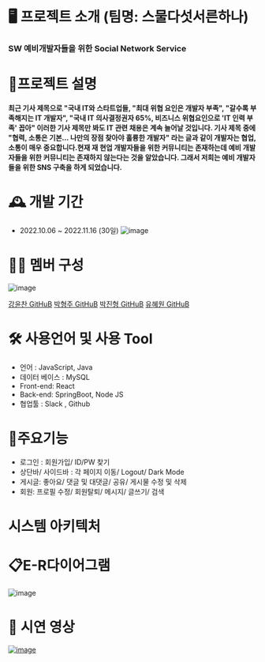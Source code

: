 # 🖥 프로젝트 소개 (팀명: 스물다섯서른하나)
### SW 예비개발자들을 위한 Social Network Service

# 📝프로젝트 설명
#### 최근 기사 제목으로 "국내 IT와 스타트업들, "최대 위협 요인은 개발자 부족", "갈수록 부족해지는 IT 개발자", "국내 IT 의사결정권자 65%, 비즈니스 위협요인으로 'IT 인력 부족' 꼽아" 이러한 기사 제목만 봐도 IT 관련 채용은 계속 늘어날 것입니다. 기사 제목 중에 "협력, 소통은 기본... 나만의 장점 찾아야 훌륭한 개발자" 라는 글과 같이 개발자는 협업, 소통이 매우 중요합니다.현재 재 현업 개발자들을 위한 커뮤니티는 존재하는데 예비 개발자들을 위한 커뮤니티는 존재하지 않는다는 것을 알았습니다. 그래서 저희는 예비 개발자들을 위한 SNS 구축을 하게 되었습니다.

# 🕰 개발 기간
 - 2022.10.06 ~ 2022.11.16 (30일)
 ![image](https://user-images.githubusercontent.com/104156881/202055467-c69d1de3-4a67-45e0-a114-d4ef3997ebe2.png)

 
# 👩‍💻 멤버 구성
 ![image](https://user-images.githubusercontent.com/104156881/202055614-dd07841e-7f87-4fea-83af-90c026adc06c.png)

<tr>
 <td align="center"><a href="https://github.com/Imunury" target='_blank'>강윤찬 GitHuB</a></td>
 <td align="center"><a href="https://github.com/ParkHyeongjoo" target='_blank'>박형주 GitHuB</a></td>
 <td align="center"><a href="https://github.com/smhrdPjh" target='_blank'>박진형 GitHuB</a></td>
 <td align="center"><a href="https://github.com/hyewonyu214" target='_blank'>유혜원 GitHuB</a></td>
</tr>


# 🛠 사용언어 및 사용 Tool
  - 언어 : JavaScript, Java
  - 데이터 베이스 : MySQL
  - Front-end: React
  - Back-end: SpringBoot, Node JS
  - 협업툴 : Slack , Github
  
# 📌주요기능
  - 로그인 : 회원가입/ ID/PW 찾기
  - 상단바/ 사이드바 : 각 페이지 이동/ Logout/ Dark Mode
  - 게시글: 좋아요/ 댓글 및 대댓글/ 공유/ 게시물 수정 및 삭제
  - 회원: 프로필 수정/ 회원탈퇴/ 메시지/ 글쓰기/ 검색
  
# 시스템 아키텍처

  
# 📋E-R다이어그램
![image](https://user-images.githubusercontent.com/104156881/202058066-7586b599-c24e-4829-b801-dc3b3aa8e346.png)
  
# 🎥 시연 영상
[![image](https://user-images.githubusercontent.com/104156881/202052655-1c74b4cc-86ae-4788-b948-f9ac884fc59a.png)](https://youtu.be/bJ0EGLYhLt8)
  


